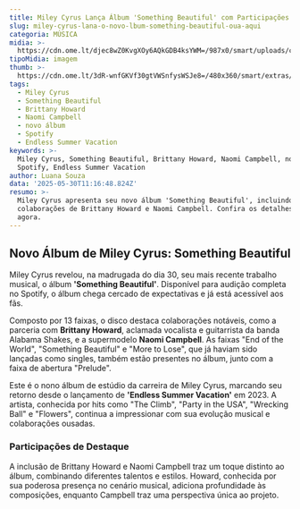 ```yaml
---
title: Miley Cyrus Lança Álbum 'Something Beautiful' com Participações Especiais
slug: miley-cyrus-lana-o-novo-lbum-something-beautiful-oua-aqui
categoria: MÚSICA
midia: >-
  https://cdn.ome.lt/djec8wZ0KvgXOy6AQkGDB4ksYWM=/987x0/smart/uploads/conteudo/fotos/miley.png
tipoMidia: imagem
thumb: >-
  https://cdn.ome.lt/3dR-wnfGKVf30gtVWSnfysWSJe8=/480x360/smart/extras/conteudos/miley_zg4SXsm.png
tags:
  - Miley Cyrus
  - Something Beautiful
  - Brittany Howard
  - Naomi Campbell
  - novo álbum
  - Spotify
  - Endless Summer Vacation
keywords: >-
  Miley Cyrus, Something Beautiful, Brittany Howard, Naomi Campbell, novo álbum,
  Spotify, Endless Summer Vacation
author: Luana Souza
data: '2025-05-30T11:16:48.824Z'
resumo: >-
  Miley Cyrus apresenta seu novo álbum 'Something Beautiful', incluindo
  colaborações de Brittany Howard e Naomi Campbell. Confira os detalhes e ouça
  agora.
---
```


## Novo Álbum de Miley Cyrus: Something Beautiful

Miley Cyrus revelou, na madrugada do dia 30, seu mais recente trabalho musical, o álbum **'Something Beautiful'**. Disponível para audição completa no Spotify, o álbum chega cercado de expectativas e já está acessível aos fãs.

Composto por 13 faixas, o disco destaca colaborações notáveis, como a parceria com **Brittany Howard**, aclamada vocalista e guitarrista da banda Alabama Shakes, e a supermodelo **Naomi Campbell**. As faixas "End of the World", "Something Beautiful" e "More to Lose", que já haviam sido lançadas como singles, também estão presentes no álbum, junto com a faixa de abertura "Prelude".

Este é o nono álbum de estúdio da carreira de Miley Cyrus, marcando seu retorno desde o lançamento de **'Endless Summer Vacation'** em 2023. A artista, conhecida por hits como "The Climb", "Party in the USA", "Wrecking Ball" e "Flowers", continua a impressionar com sua evolução musical e colaborações ousadas.

### Participações de Destaque

A inclusão de Brittany Howard e Naomi Campbell traz um toque distinto ao álbum, combinando diferentes talentos e estilos. Howard, conhecida por sua poderosa presença no cenário musical, adiciona profundidade às composições, enquanto Campbell traz uma perspectiva única ao projeto.

